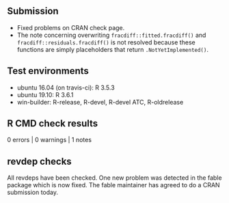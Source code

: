 ## Submission

* Fixed problems on CRAN check page.
* The note concerning overwriting `fracdiff::fitted.fracdiff()` and `fracdiff::residuals.fracdiff()` is not resolved because these functions are simply placeholders that return `.NotYetImplemented()`. 

## Test environments
* ubuntu 16.04 (on travis-ci): R 3.5.3
* ubuntu 19.10: R 3.6.1
* win-builder: R-release, R-devel, R-devel ATC, R-oldrelease

## R CMD check results

0 errors | 0 warnings | 1 notes

## revdep checks

All revdeps have been checked. One new problem was detected in the fable package which is now fixed. The fable maintainer has agreed to do a CRAN submission today.


